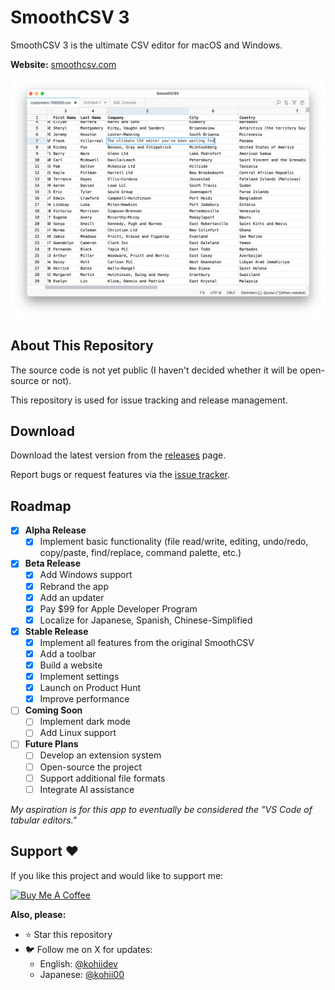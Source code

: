 # SmoothCSV 3

SmoothCSV 3 is the ultimate CSV editor for macOS and Windows.

**Website:** [smoothcsv.com](https://smoothcsv.com)

![SmoothCSV Screenshot](./screenshots/hero.png)

## About This Repository

The source code is not yet public (I haven't decided whether it will be open-source or not).

This repository is used for issue tracking and release management.

## Download

Download the latest version from the [releases](https://github.com/kohii/smoothcsv3/releases) page.

Report bugs or request features via the [issue tracker](https://github.com/kohii/smoothcsv3/issues).

## Roadmap

- [x] **Alpha Release**
  - [x] Implement basic functionality (file read/write, editing, undo/redo, copy/paste, find/replace, command palette, etc.)
- [x] **Beta Release**
  - [x] Add Windows support
  - [x] Rebrand the app
  - [x] Add an updater
  - [x] Pay $99 for Apple Developer Program
  - [x] Localize for Japanese, Spanish, Chinese-Simplified
- [x] **Stable Release**
  - [x] Implement all features from the original SmoothCSV
  - [x] Add a toolbar
  - [x] Build a website
  - [x] Implement settings
  - [x] Launch on Product Hunt
  - [x] Improve performance
- [ ] **Coming Soon**
  - [ ] Implement dark mode
  - [ ] Add Linux support
- [ ] **Future Plans**
  - [ ] Develop an extension system
  - [ ] Open-source the project
  - [ ] Support additional file formats
  - [ ] Integrate AI assistance

*My aspiration is for this app to eventually be considered the "VS Code of tabular editors."*

## Support ❤️

If you like this project and would like to support me:

[![Buy Me A Coffee](https://www.buymeacoffee.com/assets/img/custom_images/orange_img.png)](https://www.buymeacoffee.com/kohii)

**Also, please:**
- ⭐ Star this repository
- 🐦 Follow me on X for updates:
  - English: [@kohiidev](https://x.com/kohiidev)
  - Japanese: [@kohii00](https://x.com/kohii00)
